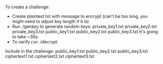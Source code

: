 To create a challenge:
* Create plaintext.txt with message to encrypt
  (can't be too long, you might need to adjust key length if it is)
* Run ./genkey to generate random keys:
  private_key1.txt private_key2.txt private_key3.txt
  public_key1.txt public_key2.txt public_key3.txt
  It's going to take ~30s.
* To verify run ./decrypt

Include in the challenge:
  public_key1.txt public_key2.txt public_key3.txt
  ciphertext1.txt ciphertext2.txt ciphertext3.txt

